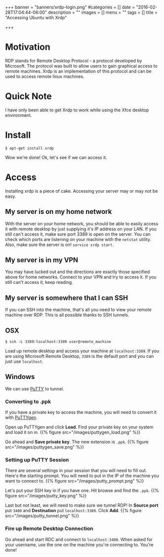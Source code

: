 +++
banner = "banners/xrdp-login.png"
#categories = []
date = "2016-02-28T17:04:44-06:00"
description = ""
images = []
menu = ""
tags = []
title = "Accessing Ubuntu with Xrdp"

+++

Motivation
===

RDP stands for Remote Desktop Protocol - a protocol developed by Microsoft. The protocol was built to allow users to gain graphical access to remote machines. Xrdp is an implementation of this protocol and can be used to access remote linux machines.

Quick Note
===

I have only been able to get Xrdp to work while using the Xfce desktop environment.

Install
===

    $ apt-get install xrdp

Wow we're done! Ok, let's see if we can access it.

Access
===

Installing xrdp is a piece of cake. Accessing your server may or may not be easy.

## My server is on my home network

With the server on your home network, you should be able to easily access it with remote desktop by just supplying it's IP address on your LAN. If you still can't access it, make sure port 3389 is open on the server. You can check which ports are listening on your machine with the `netstat` utility. Also, make sure the server is on! `service xrdp start`.

## My server is in my VPN

You may have lucked out and the directions are exactly those specified above for home networks. Connect to your VPN and try to access it. If you still can't access it, keep reading.

## My server is somewhere that I can SSH

If you can SSH into the machine, that's all you need to view your remote machine over RDP. This is all possible thanks to SSH tunnels.

OSX
---

    $ ssh -L 3389:localhost:3389 user@remote_machine

Load up remote desktop and access your machine at `localhost:3389`. If you are using Microsoft Remote Desktop, `3389` is the default port and you can just use `localhost`.

Windows
---

We can use [PuTTY](http://www.putty.org) to tunnel.

### Converting to .ppk
If you have a private key to access the machine, you will need to convert it with [PuTTYgen](http://www.chiark.greenend.org.uk/~sgtatham/putty/download.html).

Open up PuTTYgen and click **Load**. Find your private key on your system and load it on in.
{{% figure src="/images/puttygen_load.png" %}}

Go ahead and **Save private key**. The new extension is `.ppk`.
{{% figure src="/images/puttygen_save.png" %}}

### Setting up PuTTY Session

There are several settings in your session that you will need to fill out. Here's the starting prompt. You will need to put in the IP of the machine you want to connect to.
{{% figure src="/images/putty_prompt.png" %}}

Let's put your SSH key in if you have one. Hit browse and find the `.ppk`.
{{% figure src="/images/putty_key.png" %}}

Last but not least, we will need to make sure we tunnel RDP! In **Source port** put `3400` and **Destination** put `localhost:3389`. Click **Add**.
{{% figure src="/images/putty_tunnel.png" %}}

### Fire up Remote Desktop Connection

Go ahead and start RDC and connect to `localhost:3400`. When asked for your username, use the one on the machine you're connecting to. You're done!

